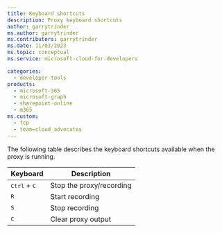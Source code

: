 ```yaml
---
title: Keyboard shortcuts
description: Proxy keyboard shortcuts
author: garrytrinder
ms.author: garrytrinder
ms.contributors: garrytrinder
ms.date: 11/03/2023
ms.topic: conceptual
ms.service: microsoft-cloud-for-developers

categories:
  - developer-tools
products:
  - microsoft-365
  - microsoft-graph
  - sharepoint-online
  - m365
ms.custom:
  - fcp
  - team=cloud_advocates
---
```


The following table describes the keyboard shortcuts available when the proxy is running.

| Keyboard  | Description   |
|-------------- | -------------- |
| <kbd>Ctrl</kbd> + <kbd>C</kbd>   | Stop the proxy/recording |
| <kbd>R</kbd>   | Start recording     |
| <kbd>S</kbd>   | Stop recording     |
| <kbd>C</kbd>   | Clear proxy output     |
